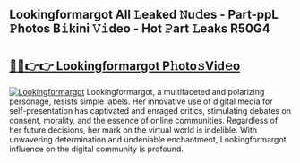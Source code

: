 ## Lookingformargot All 𝙻eaked 𝙽u𝚍es - Part-ppL 𝙿hotos B𝚒kini 𝚅𝚒deo - Hot 𝙿art 𝙻eaks R50G4

# <h2><a href="http://ld19yi4.urlbe.top/?page=Lookingformargot">🔗🔗👉👉 Lookingformargot P𝚑oto𝚜Vid𝚎o</a></h2>

[![Lookingformargot](https://i.imgur.com/eBuTRDB.gif)](http://ld19yi4.urlbe.top/?page=Lookingformargot)
Lookingformargot, a multifaceted and polarizing personage, resists simple labels. Her innovative use of digital media for self-presentation has captivated and enraged critics, stimulating debates on consent, morality, and the essence of online communities. Regardless of her future decisions, her mark on the virtual world is indelible. With unwavering determination and undeniable enchantment, Lookingformargot influence on the digital community is profound.
